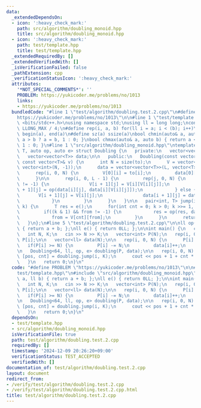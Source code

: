 ```yaml
---
data:
  _extendedDependsOn:
  - icon: ':heavy_check_mark:'
    path: src/algorithm/doubling_monoid.hpp
    title: src/algorithm/doubling_monoid.hpp
  - icon: ':heavy_check_mark:'
    path: test/template.hpp
    title: test/template.hpp
  _extendedRequiredBy: []
  _extendedVerifiedWith: []
  _isVerificationFailed: false
  _pathExtension: cpp
  _verificationStatusIcon: ':heavy_check_mark:'
  attributes:
    '*NOT_SPECIAL_COMMENTS*': ''
    PROBLEM: https://yukicoder.me/problems/no/1013
    links:
    - https://yukicoder.me/problems/no/1013
  bundledCode: "#line 1 \"test/algorithm/doubling.test.2.cpp\"\n#define PROBLEM \"\
    https://yukicoder.me/problems/no/1013\"\n\n#line 1 \"test/template.hpp\"\n#include\
    \ <bits/stdc++.h>\nusing namespace std;\nusing ll = long long;\nconst ll INF =\
    \ LLONG_MAX / 4;\n#define rep(i, a, b) for(ll i = a; i < (b); i++)\n#define all(a)\
    \ begin(a), end(a)\n#define sz(a) ssize(a)\nbool chmin(auto& a, auto b) { return\
    \ a > b ? a = b, 1 : 0; }\nbool chmax(auto& a, auto b) { return a < b ? a = b,\
    \ 1 : 0; }\n#line 1 \"src/algorithm/doubling_monoid.hpp\"\ntemplate<int L, class\
    \ T, auto op, auto e> struct Doubling {\n   private:\n   vector<vector<int>> V;\n\
    \   vector<vector<T>> data;\n\n   public:\n   Doubling(const vector<int>& to,\
    \ const vector<T>& v) {\n      int N = size(to);\n      V = vector<vector<int>>(L,\
    \ vector<int>(N, -1));\n      data = vector<vector<T>>(L, vector<T>(N, e()));\n\
    \      rep(i, 0, N) {\n         V[0][i] = to[i];\n         data[0][i] = v[i];\n\
    \      }\n\n      rep(i, 0, L - 1) {\n         rep(j, 0, N) {\n            if(V[i][j]\
    \ != -1) {\n               V[i + 1][j] = V[i][V[i][j]];\n               data[i\
    \ + 1][j] = op(data[i][j], data[i][V[i][j]]);\n            } else {\n        \
    \       V[i + 1][j] = V[i][j];\n               data[i + 1][j] = data[i][j];\n\
    \            }\n         }\n      }\n   }\n\n   pair<int, T> jump(int from, ll\
    \ k) {\n      T res = e();\n      for(int cnt = 0; k > 0; k >>= 1, ++cnt) {\n\
    \         if((k & 1) && from != -1) {\n            res = op(res, data[cnt][from]);\n\
    \            from = V[cnt][from];\n         }\n      }\n      return {from, res};\n\
    \   }\n};\n#line 5 \"test/algorithm/doubling.test.2.cpp\"\n\nll op(ll a, ll b)\
    \ { return a + b; };\nll e() { return 0LL; };\n\nint main() {\n   cin.tie(0)->sync_with_stdio(0);\n\
    \   int N, K;\n   cin >> N >> K;\n   vector<int> P(N);\n   rep(i, 0, N) cin >>\
    \ P[i];\n\n   vector<ll> data(N);\n\n   rep(i, 0, N) {\n      P[i] += i;\n   \
    \   if(P[i] >= N) {\n         P[i] -= N;\n         data[i]++;\n      }\n   }\n\
    \n   Doubling<64, ll, op, e> doubling(P, data);\n\n   rep(i, 0, N) {\n      auto\
    \ [pos, cnt] = doubling.jump(i, K);\n      cout << pos + 1 + cnt * N << '\\n';\n\
    \   }\n   return 0;\n}\n"
  code: "#define PROBLEM \"https://yukicoder.me/problems/no/1013\"\n\n#include \"\
    test/template.hpp\"\n#include \"src/algorithm/doubling_monoid.hpp\"\n\nll op(ll\
    \ a, ll b) { return a + b; };\nll e() { return 0LL; };\n\nint main() {\n   cin.tie(0)->sync_with_stdio(0);\n\
    \   int N, K;\n   cin >> N >> K;\n   vector<int> P(N);\n   rep(i, 0, N) cin >>\
    \ P[i];\n\n   vector<ll> data(N);\n\n   rep(i, 0, N) {\n      P[i] += i;\n   \
    \   if(P[i] >= N) {\n         P[i] -= N;\n         data[i]++;\n      }\n   }\n\
    \n   Doubling<64, ll, op, e> doubling(P, data);\n\n   rep(i, 0, N) {\n      auto\
    \ [pos, cnt] = doubling.jump(i, K);\n      cout << pos + 1 + cnt * N << '\\n';\n\
    \   }\n   return 0;\n}\n"
  dependsOn:
  - test/template.hpp
  - src/algorithm/doubling_monoid.hpp
  isVerificationFile: true
  path: test/algorithm/doubling.test.2.cpp
  requiredBy: []
  timestamp: '2024-12-09 20:26:20+09:00'
  verificationStatus: TEST_ACCEPTED
  verifiedWith: []
documentation_of: test/algorithm/doubling.test.2.cpp
layout: document
redirect_from:
- /verify/test/algorithm/doubling.test.2.cpp
- /verify/test/algorithm/doubling.test.2.cpp.html
title: test/algorithm/doubling.test.2.cpp
---
```

